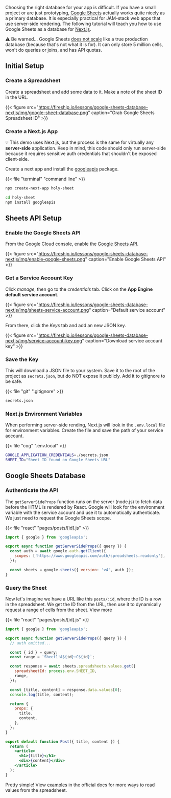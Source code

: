 Choosing the right database for your app is difficult. If you have a small project or are just prototyping, [Google Sheets](https://docs.google.com/spreadsheets/) actually works quite nicely as a primary database. It is especially practical for JAM-stack web apps that use server-side rendering. The following tutorial will teach you how to use Google Sheets as a database for [Next.js](https://nextjs.org/).

⚠️ Be warned... Google Sheets [does not scale](https://medium.com/@eric_koleda/why-you-shouldnt-use-google-sheets-as-a-database-55958ea85d17) like a true production database (because that's not what it is for). It can only store 5 million cells, won't do queries or joins, and has API quotas.

## Initial Setup

### Create a Spreadsheet

Create a spreadsheet and add some data to it. Make a note of the sheet ID in the URL.

{{< figure src="https://fireship.io/lessons/google-sheets-database-nextjs/img/google-sheet-database.png" caption="Grab Google Sheets Spreadsheet ID" >}}

### Create a Next.js App

💡 This demo uses Next.js, but the process is the same for virtually any **server-side** application. Keep in mind, this code should only run server-side because it requires sensitive auth credentials that shouldn't be exposed client-side.

Create a next app and install the [googleapis](https://github.com/googleapis/google-api-nodejs-client) package.

{{< file "terminal" "command line" >}}

```bash
npx create-next-app holy-sheet

cd holy-sheet
npm install googleapis
```

## Sheets API Setup

### Enable the Google Sheets API

From the Google Cloud console, enable the [Google Sheets API](https://developers.google.com/sheets/api).

{{< figure src="https://fireship.io/lessons/google-sheets-database-nextjs/img/enable-google-sheets.png" caption="Enable Google Sheets API" >}}

### Get a Service Account Key

Click _manage_, then go to the _credentials_ tab. Click on the **App Engine default service account**.

{{< figure src="https://fireship.io/lessons/google-sheets-database-nextjs/img/sheets-service-account.png" caption="Default service account" >}}

From there, click the _Keys_ tab and add an new JSON key.

{{< figure src="https://fireship.io/lessons/google-sheets-database-nextjs/img/service-account-key.png" caption="Download service account key" >}}

### Save the Key

This will download a JSON file to your system. Save it to the root of the project as `secrets.json`, but do NOT expose it publicly. Add it to gitignore to be safe.

{{< file "git" ".gitignore" >}}

```bash
secrets.json
```

### Next.js Environment Variables

When performing server-side rending, Next.js will look in the `.env.local` file for environment variables. Create the file and save the path of your service account.

{{< file "cog" ".env.local" >}}

```bash
GOOGLE_APPLICATION_CREDENTIALS=./secrets.json
SHEET_ID="Sheet ID found on Google Sheets URL"
```

## Google Sheets Database

### Authenticate the API

The `getServerSideProps` function runs on the server (node.js) to fetch data before the HTML is rendered by React. Google will look for the environment variable with the service account and use it to automatically authenticate. We just need to request the Google Sheets scope.

{{< file "react" "pages/posts/[id].js" >}}

```jsx
import { google } from 'googleapis';

export async function getServerSideProps({ query }) {
  const auth = await google.auth.getClient({
    scopes: ['https://www.googleapis.com/auth/spreadsheets.readonly'],
  });

  const sheets = google.sheets({ version: 'v4', auth });
}
```

### Query the Sheet

Now let's imagine we have a URL like this `posts/:id`, where the ID is a row in the spreadsheet. We get the ID from the URL, then use it to dynamically request a range of cells from the sheet. View more

{{< file "react" "pages/posts/[id].js" >}}

```jsx
import { google } from 'googleapis';

export async function getServerSideProps({ query }) {
  // auth omitted...

  const { id } = query;
  const range = `Sheet1!A${id}:C${id}`;

  const response = await sheets.spreadsheets.values.get({
    spreadsheetId: process.env.SHEET_ID,
    range,
  });

  const [title, content] = response.data.values[0];
  console.log(title, content);

  return {
    props: {
      title,
      content,
    },
  };
}

export default function Post({ title, content }) {
  return (
    <article>
      <h1>{title}</h1>
      <div>{content}</div>
    </article>
  );
}
```

Pretty simple! View [examples](https://developers.google.com/sheets/api/guides/values#node.js) in the official docs for more ways to read values from the spreadsheet.
